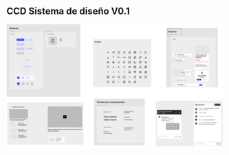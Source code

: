## CCD Sistema de diseño V0.1


![CCDSD](
    https://github.com/centroculturadigital-mx/ccd-sistema-diseno/blob/master/ccdsd.png?raw=true)